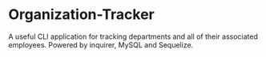 # Organization-Tracker
A useful CLI application for tracking departments and all of their associated employees. Powered by inquirer, MySQL and Sequelize.
